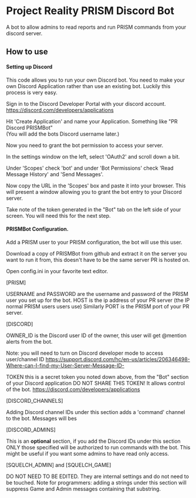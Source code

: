 # Project Reality PRISM Discord Bot

A bot to allow admins to read reports and run PRISM commands from your discord server.

## How to use

#### Setting up Discord

This code allows you to run your own Discord bot. You need to make your own Discord Application rather than use an
existing bot. Luckily this process is very easy.

Sign in to the Discord Developer Portal with your discord account.
https://discord.com/developers/applications

Hit 'Create Application' and name your Application. Something like "PR Discord PRISMBot"\
(You will add the bots Discord username later.)

Now you need to grant the bot permission to access your server.

In the settings window on the left, select 'OAuth2' and scroll down a bit.

Under 'Scopes' check 'bot' and under 'Bot Permissions' check 'Read Message History' and 'Send Messages'.

Now copy the URL in the 'Scopes' box and paste it into your browser. This will present a window allowing you to grant
the bot entry to your Discord server.

Take note of the token generated in the "Bot" tab on the left side of your screen. You will need this for the next step.

#### PRISMBot Configuration.

Add a PRISM user to your PRISM configuration, the bot will use this user. 

Download a copy of PRISMBot from github and extract it on the server you want
to run it from, this doesn't have to be the same server PR is hosted on.

<todo link>

Open config.ini in your favorite text editor.

[PRISM]

USERNAME and PASSWORD are the username and password of the PRISM user you set up for the bot.
HOST is the ip address of your PR server (the IP normal PRISM users users use)
Similarly PORT is the PRISM port of your PR server.

[DISCORD]

OWNER_ID is the Discord user ID of the owner, this user will get @mention alerts from the bot.

Note: you will need to turn on Discord developer mode to access user/channel ID
https://support.discord.com/hc/en-us/articles/206346498-Where-can-I-find-my-User-Server-Message-ID-

TOKEN this is a secret token you noted down above, from the "Bot" section of your Discord application
DO NOT SHARE THIS TOKEN! It allows control of the bot.
https://discord.com/developers/applications

[DISCORD_CHANNELS]

Adding Discord channel IDs under this section adds a 'command' channel to the bot. Messages will bes

[DISCORD_ADMINS]

This is an **optional** section, if you add the Discord IDs under this section
ONLY those specified will be authorized to run commands with the bot. This might be useful
if you want some admins to have read only access.

[SQUELCH_ADMIN] and [SQUELCH_GAME]

DO NOT NEED TO BE EDITED. They are internal settings and do not need to be touched.
Note for programmers: adding a strings under this section will suppress Game and Admin messages
containing that substring.





